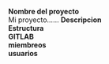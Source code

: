 **Nombre del proyecto**     
Mi proyecto......
**Descripcion**     
**Estructura**      
**GITLAB**      
**miembreos**       
**usuarios**
